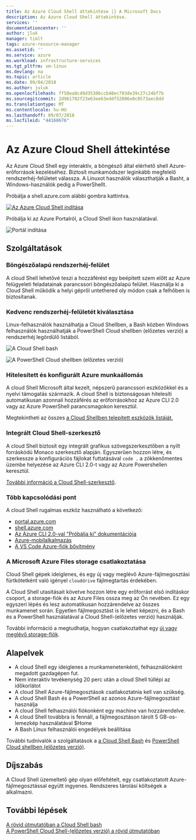 ```yaml
---
title: Az Azure Cloud Shell áttekintése |} A Microsoft Docs
description: Az Azure Cloud Shell áttekintése.
services: ''
documentationcenter: ''
author: jluk
manager: timlt
tags: azure-resource-manager
ms.assetid: ''
ms.service: azure
ms.workload: infrastructure-services
ms.tgt_pltfrm: vm-linux
ms.devlang: na
ms.topic: article
ms.date: 09/04/2018
ms.author: juluk
ms.openlocfilehash: ff50ea8c49d35306ccb48ec703de39c27c24bf7b
ms.sourcegitcommit: 2d961702f23e63ee63eddf52086e0c8573aec8dd
ms.translationtype: MT
ms.contentlocale: hu-HU
ms.lasthandoff: 09/07/2018
ms.locfileid: "44160676"
---
```

# <a name="overview-of-azure-cloud-shell"></a>Az Azure Cloud Shell áttekintése
Az Azure Cloud Shell egy interaktív, a böngésző által elérhető shell Azure-erőforrások kezeléséhez.
Biztosít munkamódszer leginkább megfelelő rendszerhéj-felületet válassza.
A Linuxot használók választhatják a Basht, a Windows-használók pedig a PowerShellt.

Próbálja a shell.azure.com alábbi gombra kattintva.

[![](https://shell.azure.com/images/launchcloudshell.png "Az Azure Cloud Shell indítása")](https://shell.azure.com)

Próbálja ki az Azure Portalról, a Cloud Shell ikon használatával.

![Portál indítása](media/overview/portal-launch-icon.png)

## <a name="features"></a>Szolgáltatások

### <a name="browser-based-shell-experience"></a>Böngészőalapú rendszerhéj-felület
A cloud Shell lehetővé teszi a hozzáférést egy beépített szem előtt az Azure felügyeleti feladatainak parancssori böngészőalapú felület.
Használja ki a Cloud Shell működik a helyi gépről untethered oly módon csak a felhőben is biztosítanak.

### <a name="choice-of-preferred-shell-experience"></a>Kedvenc rendszerhéj-felületét kiválasztása
Linux-felhasználók használhatja a Cloud Shellben, a Bash közben Windows felhasználók használhatják a PowerShell Cloud shellben (előzetes verzió) a rendszerhéj legördülő listából.

![A Cloud Shell bash](media/overview/overview-bash-pic.png)

![A PowerShell Cloud shellben (előzetes verzió)](media/overview/overview-ps-pic.png)

### <a name="authenticated-and-configured-azure-workstation"></a>Hitelesített és konfigurált Azure munkaállomás
A cloud Shell Microsoft által kezelt, népszerű parancssori eszközökkel és a nyelvi támogatás származik. A cloud Shell is biztonságosan hitelesíti automatikusan azonnali hozzáférés az erőforrásokhoz az Azure CLI 2.0 vagy az Azure PowerShell parancsmagokon keresztül.

Megtekintheti az összes [a Cloud Shellben telepített eszközök listáját.](features.md#tools)

### <a name="integrated-cloud-shell-editor"></a>Integrált Cloud Shell-szerkesztő
A cloud Shell biztosít egy integrált grafikus szövegszerkesztőben a nyílt forráskódú Monaco szerkesztő alapján. Egyszerűen hozzon létre, és szerkessze a konfigurációs fájlokat futtatásával `code .` a zökkenőmentes üzembe helyezése az Azure CLI 2.0-t vagy az Azure Powershellen keresztül.

[További információ a Cloud Shell-szerkesztő](using-cloud-shell-editor.md).

### <a name="multiple-access-points"></a>Több kapcsolódási pont
A cloud Shell rugalmas eszköz használható a következő:
* [portal.azure.com](https://portal.azure.com)
* [shell.azure.com](https://shell.azure.com)
* [Az Azure CLI 2.0-val "Próbálja ki" dokumentációja](https://docs.microsoft.com/cli/azure?view=azure-cli-latest)
* [Azure-mobilalkalmazás](https://azure.microsoft.com/features/azure-portal/mobile-app/)
* [A VS Code Azure-fiók bővítmény](https://marketplace.visualstudio.com/items?itemName=ms-vscode.azure-account)

### <a name="connect-your-microsoft-azure-files-storage"></a>A Microsoft Azure Files storage csatlakoztatása
Cloud Shell gépek ideiglenes, és egy új vagy meglévő Azure-fájlmegosztási fürtkötetként való igényel `clouddrive` fájlmegtartás érdekében.

A Cloud Shell utasításait követve hozzon létre egy erőforrást első indításkor csoport, a storage-fiók és az Azure Files ossza meg az Ön nevében. Ez egy egyszeri lépés és lesz automatikusan hozzárendelve az összes munkamenet során. Egyetlen fájlmegosztást is le lehet képezni, és a Bash és a PowerShell használatával a Cloud Shell-(előzetes verzió) használják.

További információ a megtudhatja, hogyan csatlakoztathat egy [új vagy meglévő storage-fiók](persisting-shell-storage.md).

## <a name="concepts"></a>Alapelvek
* A cloud Shell egy ideiglenes a munkamenetenkénti, felhasználónként megadott gazdagépen fut.
* Nem interaktív tevékenység 20 perc után a cloud Shell túllépi az időkorlátot
* A cloud Shell Azure-fájlmegosztások csatlakoztatnia kell van szükség.
* A cloud Shell Bash és a PowerShell az azonos Azure-fájlmegosztást használja
* A cloud Shell felhasználói fiókonként egy machine van hozzárendelve.
* A cloud Shell továbbra is fennáll, a fájlmegosztáson tárolt 5 GB-os-lemezkép használatával $Home
* A Bash Linux felhasználói engedélyek beállítása

További tudnivalók a szolgáltatások a [a Cloud Shell Bash](features.md) és [PowerShell Cloud shellben (előzetes verzió)](features-powershell.md).

## <a name="pricing"></a>Díjszabás
A Cloud Shell üzemeltető gép olyan előfeltételt, egy csatlakoztatott Azure-fájlmegosztással együtt ingyenes. Rendszeres tárolási költségek a alkalmazni.

## <a name="next-steps"></a>További lépések
[A rövid útmutatóban a Cloud Shell bash](quickstart.md) <br>
[A PowerShell Cloud Shell-(előzetes verzió) a rövid útmutatóban](quickstart-powershell.md)